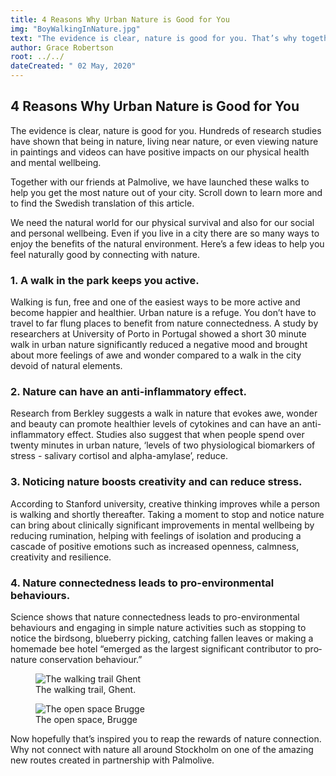 ```yaml
---
title: 4 Reasons Why Urban Nature is Good for You
img: "BoyWalkingInNature.jpg"
text: "The evidence is clear, nature is good for you. That’s why together with our friends at Palmolive, we have launched new walks in Stockholm to help you get the most nature out of the city."
author: Grace Robertson
root: ../../
dateCreated: " 02 May, 2020"
---
```



## 4 Reasons Why Urban Nature is Good for You


The evidence is clear, nature is good for you. Hundreds of research studies have shown that being in nature, living near nature, or even viewing nature in paintings and videos can have positive impacts on our physical health and mental wellbeing.

Together with our friends at Palmolive, we have launched these walks to help you get the most nature out of your city. Scroll down to learn more and to find the Swedish translation of this article.

We need the natural world for our physical survival and also for our social and personal wellbeing. Even if you live in a city there are so many ways to enjoy the benefits of the natural environment. Here’s a few ideas to help you feel naturally good by connecting with nature.

### 1. **A walk in the park keeps you active.** 
Walking is fun, free and one of the easiest ways to be more active and become happier and healthier. Urban nature is a refuge. You don’t have to travel to far flung places to benefit from nature connectedness. A study by researchers at University of Porto in Portugal showed a short 30 minute walk in urban nature significantly reduced a negative mood and brought about more feelings of awe and wonder compared to a walk in the city devoid of natural elements.


### 2. **Nature can have an anti-inflammatory effect.**
Research from Berkley suggests a walk in nature that evokes awe, wonder and beauty can promote healthier levels of cytokines and can have an anti-inflammatory effect. Studies also suggest that when people spend over twenty minutes in urban nature, ‘levels of two physiological biomarkers of stress  - salivary cortisol and alpha-amylase’, reduce.


### 3. **Noticing nature boosts creativity and can reduce stress.** 
According to Stanford university, creative thinking improves while a person is walking and shortly thereafter. Taking a moment to stop and notice nature can bring about clinically significant improvements in mental wellbeing by reducing rumination, helping with feelings of isolation and producing a cascade of positive emotions such as increased openness, calmness, creativity and resilience. 


### 4. **Nature connectedness leads to pro-environmental behaviours.**  
Science shows that nature connectedness leads to pro-environmental behaviours and engaging in simple nature activities such as stopping to notice the birdsong, blueberry picking, catching fallen leaves or making a homemade bee hotel “emerged as the largest significant contributor to pro‐nature conservation behaviour.” 

<div class="imgs">
    <figure>
        <img src="{{ root }}assets/img/drew.jpg" alt="The walking trail Ghent"/>
        <figcaption>The walking trail, Ghent.</figcaption>
    </figure>
    <figure>
        <img src="{{ root }}assets/img/kids.jpeg" alt="The open space Brugge"/>
        <figcaption>The open space, Brugge</figcaption>
    </figure>
</div>

Now hopefully that’s inspired you to reap the rewards of nature connection. Why not connect with nature all around Stockholm on one of the amazing new routes created in partnership with Palmolive.
